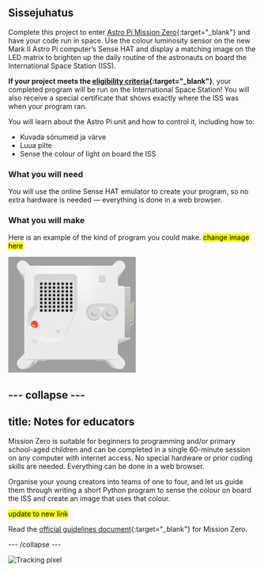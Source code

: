 ## Sissejuhatus

Complete this project to enter [Astro Pi Mission Zero](https://astro-pi.org/mission-zero){:target="_blank"} and have your code run in space. Use the colour luminosity sensor on the new Mark II Astro Pi computer’s Sense HAT and display a matching image on the LED matrix to brighten up the daily routine of the astronauts on board the International Space Station (ISS).

**If your project meets the [eligibility criteria](https://astro-pi.org/mission-zero/eligibility){:target="_blank"}**, your completed program will be run on the International Space Station! You will also receive a special certificate that shows exactly where the ISS was when your program ran.

You will learn about the Astro Pi unit and how to control it, including how to:
+ Kuvada sõnumeid ja värve
+ Luua pilte
+ Sense the colour of light on board the ISS

### What you will need

You will use the online Sense HAT emulator to create your program, so no extra hardware is needed — everything is done in a web browser.

### What you will make

Here is an example of the kind of program you could make. <mark>change image here</mark>

![The Trinket Sense HAT emulator running a sample program which scrolls the humidity value across the LED matrix and then displays a picture of a fish.](images/M0_4.gif)


--- collapse ---
---
title: Notes for educators
---

Mission Zero is suitable for beginners to programming and/or primary school-aged children and can be completed in a single 60-minute session on any computer with internet access. No special hardware or prior coding skills are needed. Everything can be done in a web browser.

Organise your young creators into teams of one to four, and let us guide them through writing a short Python program to sense the colour on board the ISS and create an image that uses that colour.

<mark> update to new link </mark>

Read the [official guidelines document](https://astro-pi.org/media/mission-zero-guidelines/Astro_Pi_Mission_Zero_Guidelines_2021_22-en.pdf){:target="_blank"} for Mission Zero.

--- /collapse ---

![Tracking pixel](https://code.org/api/hour/begin_raspberrypi_astropi.png)
